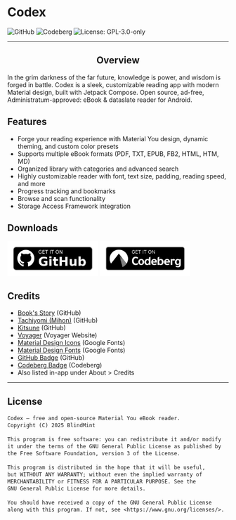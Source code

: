 # Codex



![GitHub](https://img.shields.io/github/release/BlindMint/codex.svg?labelColor=27303D&color=3f719b&label=GitHub&logo=GitHub)
![Codeberg](https://img.shields.io/badge/Latest-3f9b9b?label=Codeberg&labelColor=27303D&logo=codeberg)
![License: GPL-3.0-only](https://img.shields.io/badge/GPL--3.0--only-9b3f57?label=License&labelColor=27303D)

---

<h2 align="center">Overview</h2>

In the grim darkness of the far future, knowledge is power, and wisdom is forged in battle.
Codex is a sleek, customizable reading app with modern Material design, built with Jetpack Compose.
Open source, ad-free, Administratum-approved: eBook & dataslate reader for Android.

## Features

- Forge your reading experience with Material You design, dynamic theming, and custom color presets
- Supports multiple eBook formats (PDF, TXT, EPUB, FB2, HTML, HTM, MD)
- Organized library with categories and advanced search
- Highly customizable reader with font, text size, padding, reading speed, and more
- Progress tracking and bookmarks
- Browse and scan functionality
- Storage Access Framework integration

## Downloads

<!-- 
[![Get it on GitHub](https://raw.githubusercontent.com/Kunzisoft/Github-badge/main/get-it-on-github.png)](https://github.com/BlindMint/codex/releases/latest)
[![Get it on Codeberg](https://raw.githubusercontent.com/BlindMint/codex/master/fastlane/metadata/android/en-US/images/codeberg-badge.png)](https://codeberg.org/BlindMint/codex/releases)
 -->

[<img src="https://raw.githubusercontent.com/Kunzisoft/Github-badge/main/get-it-on-github.png" alt='Get it on GitHub' height="80">](https://github.com/BlindMint/codex/releases/latest)
[<img src="https://raw.githubusercontent.com/BlindMint/codex/master/fastlane/metadata/android/en-US/images/codeberg-badge.png" alt='Get it on Codeberg' height="80">](https://codeberg.org/BlindMint/codex/releases)

## Credits

- [Book's Story](https://github.com/Acclorite/book-story) (GitHub)
- [Tachiyomi (Mihon)](https://github.com/mihonapp/mihon) (GitHub)
- [Kitsune](https://github.com/Drumber/Kitsune) (GitHub)
- [Voyager](https://voyager.adriel.cafe/) (Voyager Website)
- [Material Design Icons](https://fonts.google.com/icons) (Google Fonts)
- [Material Design Fonts](https://fonts.google.com) (Google Fonts)
- [GitHub Badge](https://github.com/Kunzisoft/Github-badge) (GitHub)
- [Codeberg Badge](https://codeberg.org/Codeberg/GetItOnCodeberg) (Codeberg)
- Also listed in-app under About > Credits

---

## License

```
Codex — free and open-source Material You eBook reader.
Copyright (C) 2025 BlindMint

This program is free software: you can redistribute it and/or modify
it under the terms of the GNU General Public License as published by
the Free Software Foundation, version 3 of the License.

This program is distributed in the hope that it will be useful,
but WITHOUT ANY WARRANTY; without even the implied warranty of
MERCHANTABILITY or FITNESS FOR A PARTICULAR PURPOSE. See the
GNU General Public License for more details.

You should have received a copy of the GNU General Public License
along with this program. If not, see <https://www.gnu.org/licenses/>.
```
